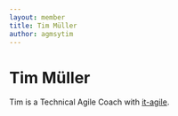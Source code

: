 ```yaml
---
layout: member
title: Tim Müller
author: agmsytim
---
```


# Tim Müller

Tim is a Technical Agile Coach with [it-agile](http://it-agile.de). 
